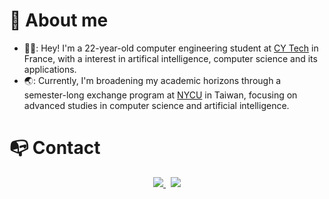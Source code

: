 # 👋 About me

- 👨‍🎓: Hey! I'm a 22-year-old computer engineering student at [CY Tech](https://cytech.cyu.fr) in France, with a interest in artifical intelligence, computer science and its applications.
- 🌏: Currently, I'm broadening my academic horizons through a semester-long exchange program at [NYCU](https://www.nycu.edu.tw/nycu/en/index) in Taiwan, focusing on advanced studies in computer science and artificial intelligence.


# 📭 Contact

<p align="center">
	<a href="https://www.linkedin.com/in/quentin-ducoulombier-97365a254/">
		<img src="https://img.shields.io/badge/-LINKEDIN-0077B5?style=for-the-badge&logo=linkedin&logoColor=white">
	</a>
	<span>&nbsp;</span>
	<a href="mailto:quentinducoulombier1@gmail.comm">
		<img src="https://img.shields.io/badge/-GMAIL-D14836?style=for-the-badge&logo=gmail&logoColor=white">
	</a>
</p>

<!--![Top Langs](https://github-readme-stats.vercel.app/api/top-langs/?username=QuentinDucoulombier&layout=compact)-->

<!--
# 📚 Computer Language Skills

<table align="center">
	<thead>
		<tr>
			<th colspan="1"><b>General-purpose</b></th>
			<th colspan="2"><b>Web development</b></th>
			<th colspan="1"><b>Environment</b></th>
			<th colspan="1"><b>DevOps Tools</b></th>
			<th colspan="1"><b>Databases</b></th>
			<th colspan="1"><b>Other</b></th>
			<th colspan="1"><b>Artificial Intelligence</b></th>
		</tr>
	</thead>
	<tbody>
		<tr>
			<td align="center"><a href="https://en.wikipedia.org/wiki/C_(programming_language)">C</a></td>
			<td align="center"><a href="https://en.wikipedia.org/wiki/HTML">HTML</a></td>
			<td align="center"><a href="https://en.wikipedia.org/wiki/JavaScript">JavaScript</a></td>
			<td align="center"><a href="https://en.wikipedia.org/wiki/Unix_shell">Shell Script</a></td>
			<td align="center"><a href="https://www.jenkins.io/">Jenkins</a></td>
			<td align="center"><a href="https://sql.sh">SQL</a></td>
			<td align="center"><a href="https://en.wikipedia.org/wiki/Unix_shell">14 Design Patterns</a></td>
			<td align="center"><a href="https://www.tensorflow.org/">TensorFlow</a>, <a href="https://pytorch.org/">PyTorch</a></td>
		</tr>
		<tr>
			<td align="center"><a href="https://www.python.org/">Python</a></td>
			<td align="center"><a href="https://en.wikipedia.org/wiki/CSS">CSS</a></td>
			<td align="center"><a href="https://www.php.net/manual/en/intro-whatis.php">PHP</a></td>
			<td align="center"><a href="https://en.wikipedia.org/wiki/Linux">Unix / Linux</a></td>
			<td align="center"><a href="https://www.ansible.com/">Ansible</a></td>
			<td></td>
			<td align="center"><a href="https://junit.org/">JUnit</a></td>
			<td align="center"><a href="https://scikit-learn.org/">Scikit-learn</a>, <a href="https://github.com/rail-berkeley/d4rl">D4RL</a></td>
		</tr>
		<tr>
			<td align="center"><a href="https://en.wikipedia.org/wiki/Java_(programming_language)">Java</a></td>
			<td align="center"><a href="https://jquery.com/">jQuery</a></td>
			<td align="center"><a href="https://nodejs.org/en/">Node.js</a></td>
			<td align="center"><a href="https://git-scm.com">GIT</a></td>
			<td></td>
			<td></td>
			<td></td>
			<td align="center"><a href="https://opencv.org/">OpenCV</a>, <a href="http://www.open3d.org/">Open3D</a></td>
		</tr>
		<tr>
			<td align="center"><a href="https://en.wikipedia.org/wiki/Prolog">Prolog</a></td>
			<td align="center"><a href="https://en.wikipedia.org/wiki/Jakarta_EE">Jakarta EE</a></td>
			<td></td>
			<td align="center"><a href="https://www.docker.com/">Docker</a></td>
			<td></td>
			<td></td>
			<td></td>
			<td></td>
		</tr>
	</tbody>
</table>

# 📂 Projects

## 👨‍💻 AI Projects

### 🧠 [Reinforcement learning](https://github.com/QuentinDucoulombier/ReinforcementLearning) (In progress)

This project serves as a dynamic archive of both completed assignments and future explorations into how agents learn to make decisions within an environment to maximize some notion of cumulative reward. It's a hands-on journey through trial and error, aiming at mastering decision-making processes.

### 👁️‍🗨️ [Computer Vision](https://github.com/QuentinDucoulombier/ComputerVision) (In progress)

A compilation of past homework and ongoing projects delving into how machines interpret and understand visual information from the world around us. This venture encompasses learning algorithms that allow computers to 'see' and analyze visual data in a manner akin to human perception, with applications ranging from image recognition to complex scene understanding.

### 📊 [Data mining](https://github.com/QuentinDucoulombier/dataMining) (In progress)

This repository is designated as a central hub for my upcoming homework assignments and the final project in my Data Mining course. It will feature a range of exploratory data analysis techniques and sophisticated algorithms aimed at extracting meaningful patterns and insights from large datasets. As the semester progresses, this repository will be updated with new code and documentation.

### 🌱 Fundamentals of AI

#### 🎲 [15 Puzzle Solver](https://github.com/QuentinDucoulombier/15-Puzzle-Solver) (A* algorithm, November 2023)

A Python program implementing the A* algorithm to solve the 15 puzzle game, also known as the "Taquin" puzzle. The program offers both manual and automatic solving options, allowing users to choose between Manhattan distance and Hamming distance heuristics.

#### ⭕ [Tic-tac-toe Solver](https://github.com/QuentinDucoulombier/Tic-tac-toe-Solver) (MiniMax algorithm, December 2023)

This repository contains two Python programs, `morpionMiniMax.py` and `morpionAlphaBeta.py`, designed to solve the Tic-tac-toe game using different algorithms - Minimax and Alpha-Beta Pruning. The Minimax algorithm explores all possible game states to find the optimal move, while Alpha-Beta Pruning enhances this process by eliminating branches that cannot affect the final decision.


## 🌐 Projects in Web Development

### 🌟 [Map It Out](https://github.com/QuentinDucoulombier/MapItOut) (Web Development, November 2023)

Map It Out is a Jakarta EE project following the MVC architecture and CRUD API principles. It's a mapping application where users can mark and share their favorite locations, powered by Leaflet.js for map management. Perfect for keeping track of your go-to spots and sharing them with others!

<p align="center">
	<a href="https://github.com/QuentinDucoulombier/MapItOut" width="700"><img src="./photo/mapItOut.png" width="800"></a>
</p>

### 🧠 [IA Pau website](https://github.com/QuentinDucoulombier/ing1-gi-groupe-1) (Web Development, June 2023)

A showcase website project for the [IA PAU](https://iapau.org/) association, designed to efficiently handle registrations, provide presentations, and oversee a variety of challenges. Additionally, the website conducts an in-depth analysis of code quality and presents detailed statistics.

This website utilizes various technologies including Html/css, js, php, MySQL, and Java (for the API component).

Example of the home page (public access):
<p align="center">
 <a href="https://github.com/QuentinDucoulombier/ing1-gi-groupe-1" width="700"><img src="./photo/public.gif" width="800"></a>
</p>

For more information, check [here](https://docs.google.com/presentation/d/1qzV_f_YjHGfAb2iBl9mgQmtHlzuQVG42ra4eSolH0pw/edit?usp=sharing)

### 🎵 [Beat the cover](https://github.com/QuentinDucoulombier/BeatTheCover/tree/dev) (Web development, In progress)

Personal project under development of "blind test" developed in Nodejs and ejs thanks to the spotify api.
  
BeatTheCover is a fun and interactive web-based game that challenges players to guess the title, artist, and genre of a song based on progressively revealed audio clips and album cover art.

Current interface:  
<p align="center">
	<a href="https://github.com/QuentinDucoulombier/BeatTheCover/tree/dev"><img src="./photo/beatthecover.png" width="700"></a>
</p>

### 📖 [CY-Parcours](https://github.com/QuentinDucoulombier/CY-parcours) (Web Development, June 2022)

Website that assigns CY Tech options based on students' rankings and choices using the [stable marriage](https://en.wikipedia.org/wiki/Gale–Shapley_algorithm) algorithm (using js, php, html, css, ajax and jQuery).

Example of home page:
<p align="center">
	<a href="https://github.com/QuentinDucoulombier/CY-parcours"><img src="https://raw.githubusercontent.com/QuentinDucoulombier/CY-parcours/main/data/screen/Acceuil%20prof.png" width="700"></a>
</p>

### ✈️ [TASSTAITIDN](https://github.com/QuentinDucoulombier/CYTECH-dev-web/tree/main/INGdevWeb/ING1GI3-DUCOULOMBIER-QUENTIN) (Web Development, May 2023)

Website of mystery destination sale (use of js, php, html, css, ajax and database (MySQL)).  
  
Example of home page:

<p align="center">
	<a href="https://github.com/QuentinDucoulombier/CYTECH-dev-web/tree/main/INGdevWeb/ING1GI3-DUCOULOMBIER-QUENTIN"><img src="https://raw.githubusercontent.com/QuentinDucoulombier/CYTECH-dev-web/main/photo/articles.png" width="700"></a>
</p>


## 💻 Projects in C

### [Huffman Project](https://github.com/QuentinDucoulombier/Projet-huffman) (December 2021)

Huffman coding is a lossless data compression algorithm. Huffman coding uses a variable-length code to represent a source symbol (for example, a character in a file). The code is determined from an estimate of the probabilities of occurrence of source symbols, with a short code associated with the most frequent source symbols.

A Huffman code is optimal in the sense of the shortest length for a per-symbol coding, and a known probability distribution. More complex methods that perform probabilistic modeling of the source provide better compression ratios.

This algorithm allows to compress in binary then to decompress text files thanks to the Huffman coding, so it uses binary trees, fast sorting and chained lists.

### [Game of Life](https://github.com/QuentinDucoulombier/Jeu-De-La-Vie) (May 2021)

The [Game of Life](https://en.wikipedia.org/wiki/Conway%27s_Game_of_Life) is a cellular automaton. It is a zeo-player game, which means that its evolution is determined by its initial state and requires no further input. One interacts with the game of life by creating an initial configuration and observing how it evolves. It is turing complete.  
Example of a graph:
<p align="center">
	<a href="https://github.com/QuentinDucoulombier/Jeu-De-La-Vie"><img src="https://github.com/QuentinDucoulombier/Jeu-De-La-Vie/blob/main/dataForReadme/clown.gif?raw=true" width="600"></a>
</p>

### [SE-Prio](https://github.com/QuentinDucoulombier/SE-Prio) (October 2022)
Small project to order processes based on priority (both preemptive and non-preemptive).  
Example :
<p align="center">
	<a href="https://github.com/QuentinDucoulombier/SE-Prio"><img src="https://raw.githubusercontent.com/QuentinDucoulombier/SE-Prio/main/dataForReadme/SE-Prio.png" width="400"></a>
</p>

## 🌍 [Script Shell](https://github.com/QuentinDucoulombier/Projet-Script-Shell-Pays) (in bash, January 2022)

This project allows the exploitation of .csv files containing energy information according to countries/continents and/or time.
Our project allows to represent these data with graphs to illustrate and compare them. Moreover, with the help of some commands, we have easier access to the data (e.g. the total consumption of a certain renewable energy).
All this is possible thanks to a clear script and a menu.

Example of a graph: 
<p align="center">
	<a href="https://github.com/QuentinDucoulombier/Projet-Script-Shell-Pays"><img src="https://raw.githubusercontent.com/QuentinDucoulombier/Projet-Script-Shell-Pays/main/ressourcesReadme/screenProjetScriptShell.png" width="400"></a>
</p>
-->

<!--
## 🔬 [Solving Schrödinger's equation](https://github.com/QuentinDucoulombier/Bureau-DEtude) (in C, May 2022)

The objective of this project is to solve Schrödinger's equation with a program in C for configurations where this equation is not solvable by hand.  

Schrödinger equation:

<p align="center">
	<a href="https://github.com/QuentinDucoulombier/Bureau-DEtude"><img src="https://raw.githubusercontent.com/QuentinDucoulombier/Bureau-DEtude/main/documentation/explication/img/equation2.png"></a><br />
	<a href="https://github.com/QuentinDucoulombier/Bureau-DEtude"><img src="https://raw.githubusercontent.com/QuentinDucoulombier/Bureau-DEtude/main/documentation/explication/img/equation1.png"></a>
</p>

For this we use two methods:

- The rkf45 method
- Powell's method
-->
